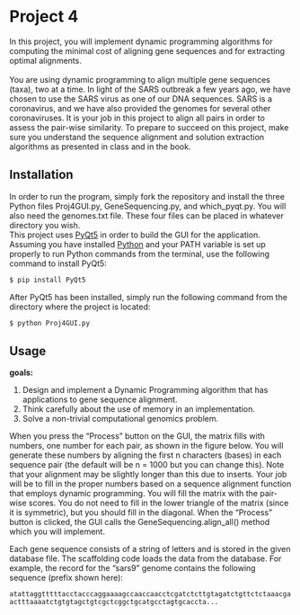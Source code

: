 # Project 4
In this project, you will implement dynamic programming algorithms for computing the minimal cost of aligning gene sequences and for extracting optimal alignments.
</br></br>
You are using dynamic programming to align multiple gene sequences (taxa), two at a time. In light of the SARS outbreak a few years ago, we have chosen to use the SARS 
virus as one of our DNA sequences. SARS is a coronavirus, and we have also provided the genomes for several other coronaviruses. It is your job in this project to align 
all pairs in order to assess the pair-wise similarity. To prepare to succeed on this project, make sure you understand the sequence alignment and solution extraction 
algorithms as presented in class and in the book.

## Installation
In order to run the program, simply fork the repository and install the three Python files Proj4GUI.py, GeneSequencing.py, and which_pyqt.py. You will also need the genomes.txt file. These four files can be placed in whatever directory you wish. </br>
This project uses [PyQt5](https://pypi.org/project/PyQt5/) in order to build the GUI for the application. Assuming you have installed [Python](https://www.python.org/downloads/) and your PATH variable is set up properly to run Python commands from the terminal, use the following command to install PyQt5:
```bash
$ pip install PyQt5
```
After PyQt5 has been installed, simply run the following command from the directory where the project is located:
```bash
$ python Proj4GUI.py
```

## Usage
**goals:**
1. Design and implement a Dynamic Programming algorithm that has applications to gene sequence alignment.
2. Think carefully about the use of memory in an implementation.
3. Solve a non-trivial computational genomics problem.

When you press the “Process” button on the GUI, the matrix fills with numbers, one number for each pair, as shown in the figure below. You will generate these numbers by aligning the first n characters (bases) in each sequence pair (the default will be n = 1000 but you can change this). Note that your alignment may be slightly longer than this due to inserts. Your job will be to fill in the proper numbers based on a sequence alignment function that employs dynamic programming. You will fill the matrix with the pair-wise scores. You do not need to fill in the lower triangle of the matrix (since it is symmetric), but you should fill in the diagonal. When the “Process” button is clicked, the GUI calls the GeneSequencing.align_all() method which you will implement.

Each gene sequence consists of a string of letters and is stored in the given database file. The scaffolding code loads the data from the database. For example, the record for the “sars9” genome contains the following sequence (prefix shown here):

```atattaggtttttacctacccaggaaaagccaaccaacctcgatctcttgtagatctgttctctaaacgaactttaaaatctgtgtagctgtcgctcggctgcatgcctagtgcaccta...```

